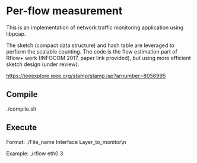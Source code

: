 # Per-flow measurement
This is an implementation of network traffic monitoring application using libpcap. 

The sketch (compact data structure) and hash table are leveraged to perform the scalable counting.
The code is the flow estimation part of Rflow+ work (INFOCOM 2017, paper link provided), but using more efficient sketch design (under review). 

https://ieeexplore.ieee.org/stamp/stamp.jsp?arnumber=8056995

<h2> Compile</h2>

./compile.sh


<h2>Execute</h2>
Format: ./File_name Interface Layer_to_monitor\n

Example: ./rflow eth0 3
